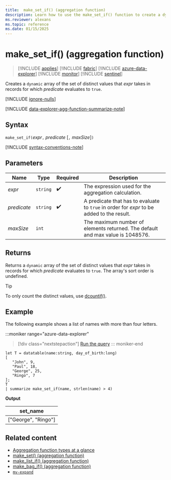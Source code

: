 ```yaml
---
title:  make_set_if() (aggregation function)
description: Learn how to use the make_set_if() function to create a dynamic JSON object of a set of distinct values that an expression takes where the predicate evaluates to true.
ms.reviewer: alexans
ms.topic: reference
ms.date: 01/15/2025
---
```

# make_set_if() (aggregation function)

> [!INCLUDE [applies](../includes/applies-to-version/applies.md)] [!INCLUDE [fabric](../includes/applies-to-version/fabric.md)] [!INCLUDE [azure-data-explorer](../includes/applies-to-version/azure-data-explorer.md)] [!INCLUDE [monitor](../includes/applies-to-version/monitor.md)] [!INCLUDE [sentinel](../includes/applies-to-version/sentinel.md)]

Creates a `dynamic` array of the set of distinct values that *expr* takes in records for which *predicate* evaluates to `true`.

[!INCLUDE [ignore-nulls](../includes/ignore-nulls.md)]

[!INCLUDE [data-explorer-agg-function-summarize-note](../includes/agg-function-summarize-note.md)]

## Syntax

`make_set_if(`*expr*`,` *predicate* [`,` *maxSize*]`)`

[!INCLUDE [syntax-conventions-note](../includes/syntax-conventions-note.md)]

## Parameters

| Name | Type | Required | Description |
|--|--|--|--|
| *expr* | `string` |  :heavy_check_mark: | The expression used for the aggregation calculation. |
| *predicate* | `string` |  :heavy_check_mark: | A predicate that has to evaluate to `true` in order for *expr* to be added to the result. |
| *maxSize* | `int` |  | The maximum number of elements returned. The default and max value is 1048576. |

## Returns

Returns a `dynamic` array of the set of distinct values that *expr* takes in records for which *predicate* evaluates to `true`. The array's sort order is undefined.

> [!TIP]
> To only count the distinct values, use [dcountif()](dcountif-aggregation-function.md).

## Example

The following example shows a list of names with more than four letters.

:::moniker range="azure-data-explorer"
> [!div class="nextstepaction"]
> <a href="https://dataexplorer.azure.com/clusters/help/databases/Samples?query=H4sIAAAAAAAAAyXNPQvCMBSF4T2/4tDJQBZFUSt1FZxEuomEFG/bYD4gSQfFH++l5U7PO9zjqKBFg5cpfJ2jVTCe6lySDYPi/NGx151NZaxdDIMUDwGgusYxVApHNetmJsdaHxZeKKaBOGx2S7jzs8jei+dJtOKHPHlvkv0SvHmTzlS07edpBd52FGZInLGVf+88QMOkAAAA" target="_blank">Run the query</a>
::: moniker-end

```kusto
let T = datatable(name:string, day_of_birth:long)
[
   "John", 9,
   "Paul", 18,
   "George", 25,
   "Ringo", 7
];
T
| summarize make_set_if(name, strlen(name) > 4)
```

**Output**

|set_name|
|----|
|["George", "Ringo"]|

## Related content

* [Aggregation function types at a glance](aggregation-functions.md)
* [make_set() (aggregation function)](make-set-aggregation-function.md)
* [make_list_if() (aggregation function)](make-list-if-aggregation-function.md)
* [make_bag_if() (aggregation function)](make-bag-if-aggregation-function.md)
* [`mv-expand`](mv-expand-operator.md)